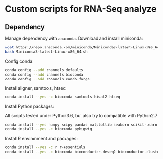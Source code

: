 # Custom scripts for RNA-Seq analyze

## Dependency

Manage dependency with `anaconda`. Download and install miniconda:

``` bash
wget https://repo.anaconda.com/miniconda/Miniconda3-latest-Linux-x86_64.sh
bash Miniconda3-latest-Linux-x86_64.sh
```

Config conda:

``` bash
conda config --add channels defaults
conda config --add channels bioconda
conda config --add channels conda-forge
```

Install aligner, samtools, htseq:

``` bash
conda install --yes -c bioconda samtools hisat2 htseq
```

Install Python packages:

All scripts tested under Python3.6, but also try to compatible with Python2.7

```bash
conda install --yes numpy scipy pandas matplotlib seaborn scikit-learn click
conda install --yes -c bioconda pybigwig
```

Install R environment and packages:

```bash
conda install --yes -c r r-essentials
conda install --yes -c bioconda bioconductor-deseq2 bioconductor-clusterprofiler
```